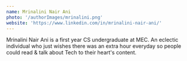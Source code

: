 ```yaml
---
name: Mrinalini Nair Ani
photo: '/authorImages/mrinalini.png'
website: 'https://www.linkedin.com/in/mrinalini-nair-ani/'
---
```

Mrinalini Nair Ani is a first year CS undergraduate at MEC. An eclectic individual who just wishes there was an extra
hour everyday so people could read & talk about Tech to their heart's content.
